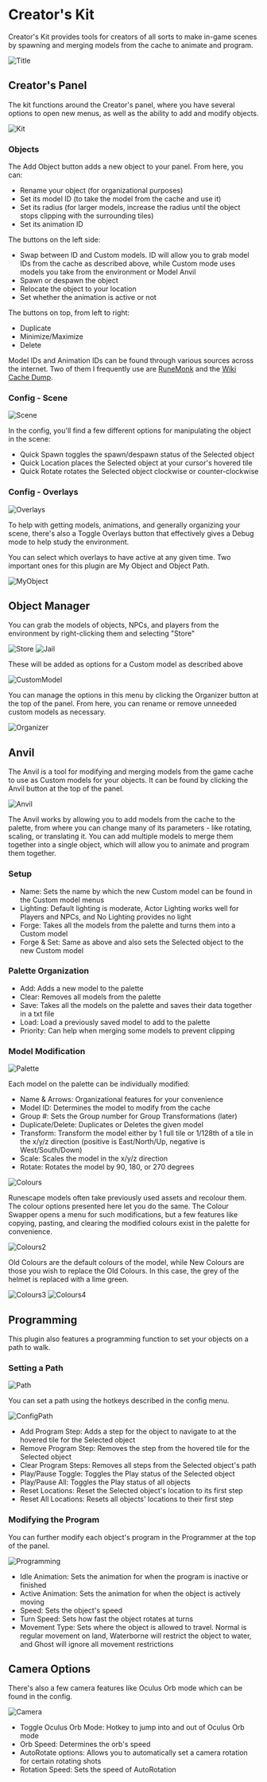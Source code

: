 # Creator's Kit
Creator's Kit provides tools for creators of all sorts to make in-game scenes by spawning and merging models from the cache to animate and program.

![Title](https://imgur.com/IDsz52m.gif)

## Creator's Panel

The kit functions around the Creator's panel, where  you have several options to open new menus, as well as the ability to add and modify objects.

![Kit](https://imgur.com/UxGhXNs.png)

### Objects

The Add Object button adds a new object to your panel. From here, you can:
- Rename your object (for organizational purposes)
- Set its model ID (to take the model from the cache and use it)
- Set its radius (for larger models, increase the radius until the object stops clipping with the surrounding tiles)
- Set its animation ID

The buttons on the left side:
- Swap between ID and Custom models. ID will allow you to grab model IDs from the cache as described above, while Custom mode uses models you take from the environment or Model Anvil
- Spawn or despawn the object
- Relocate the object to your location
- Set whether the animation is active or not

The buttons on top, from left to right:
- Duplicate
- Minimize/Maximize
- Delete

Model IDs and Animation IDs can be found through various sources across the internet. Two of them I frequently use are [RuneMonk](https://runemonk.com/tools/entityviewer/) and the [Wiki Cache Dump](https://chisel.weirdgloop.org/moid/index.html).

### Config - Scene

![Scene](https://imgur.com/5QhpyDm.png)

In the config, you'll find a few different options for manipulating the object in the scene:
- Quick Spawn toggles the spawn/despawn status of the Selected object
- Quick Location places the Selected object at your cursor's hovered tile
- Quick Rotate rotates the Selected object clockwise or counter-clockwise

### Config - Overlays

![Overlays](https://imgur.com/6wd3NeX.png)

To help with getting models, animations, and generally organizing your scene, there's also a Toggle Overlays button that effectively gives a Debug mode to help study the environment.

You can select which overlays to have active at any given time. Two important ones for this plugin are My Object and Object Path.

![MyObject](https://imgur.com/Zzw355q.png)

## Object Manager

You can grab the models of objects, NPCs, and players from the environment by right-clicking them and selecting "Store"

![Store](https://imgur.com/SJN4l4u.png)
![Jail](https://imgur.com/6JZb62X.png)

These will be added as options for a Custom model as described above

![CustomModel](https://imgur.com/SFcQvQa.png)

You can manage the options in this menu by clicking the Organizer button at the top of the panel. From here, you can rename or remove unneeded custom models as necessary.

![Organizer](https://imgur.com/EqcAP1r.png)

## Anvil

The Anvil is a tool for modifying and merging models from the game cache to use as Custom models for your objects. It can be found by clicking the Anvil button at the top of the panel.

![Anvil](https://imgur.com/nUSvIml.png)

The Anvil works by allowing you to add models from the cache to the palette, from where you can change many of its parameters - like rotating, scaling, or translating it. You can add multiple models to merge them together into a single object, which will allow you to animate and program them together.

### Setup
- Name: Sets the name by which the new Custom model can be found in the Custom model menus
- Lighting: Default lighting is moderate, Actor Lighting works well for Players and NPCs, and No Lighting provides no light
- Forge: Takes all the models from the palette and turns them into a Custom model
- Forge & Set: Same as above and also sets the Selected object to the new Custom model

### Palette Organization
- Add: Adds a new model to the palette
- Clear: Removes all models from the palette
- Save: Takes all the models on the palette and saves their data together in a txt file
- Load: Load a previously saved model to add to the palette
- Priority: Can help when merging some models to prevent clipping

### Model Modification

![Palette](https://imgur.com/ctGkaBL.png)

Each model on the palette can be individually modified:
- Name & Arrows: Organizational features for your convenience
- Model ID: Determines the model to modify from the cache
- Group #: Sets the Group number for Group Transformations (later)
- Duplicate/Delete: Duplicates or Deletes the given model
- Transform: Transform the model either by 1 full tile or 1/128th of a tile in the x/y/z direction (positive is East/North/Up, negative is West/South/Down)
- Scale: Scales the model in the x/y/z direction
- Rotate: Rotates the model by 90, 180, or 270 degrees

![Colours](https://imgur.com/LPJxhWV.png)

Runescape models often take previously used assets and recolour them. The colour options presented here let you do the same. The Colour Swapper opens a menu for such modifications, but a few features like copying, pasting, and clearing the modified colours exist in the palette for convenience.

![Colours2](https://imgur.com/pKsFszk.png)

Old Colours are the default colours of the model, while New Colours are those you wish to replace the Old Colours. In this case, the grey of the helmet is replaced with a lime green.

![Colours3](https://imgur.com/Sdxdtik.png)
![Colours4](https://imgur.com/g7dIQUj.png)

## Programming

This plugin also features a programming function to set your objects on a path to walk.

### Setting a Path

![Path](https://imgur.com/6yE9GKy.gif)

You can set a path using the hotkeys described in the config menu.

![ConfigPath](https://imgur.com/d9AjHYo.png)

- Add Program Step: Adds a step for the object to navigate to at the hovered tile for the Selected object
- Remove Program Step: Removes the step from the hovered tile for the Selected object
- Clear Program Steps: Removes all steps from the Selected object's path
- Play/Pause Toggle: Toggles the Play status of the Selected object
- Play/Pause All: Toggles the Play status of all objects
- Reset Locations: Reset the Selected object's location to its first step
- Reset All Locations: Resets all objects' locations to their first step

### Modifying the Program

You can further modify each object's program in the Programmer at the top of the panel.

![Programming](https://imgur.com/meXOAzA.png)

- Idle Animation: Sets the animation for when the program is inactive or finished
- Active Animation: Sets the animation for when the object is actively moving
- Speed: Sets the object's speed
- Turn Speed: Sets how fast the object rotates at turns
- Movement Type: Sets where the object is allowed to travel. Normal is regular movement on land, Waterborne will restrict the object to water, and Ghost will ignore all movement restrictions

## Camera Options

There's also a few camera features like Oculus Orb mode which can be found in the config.

![Camera](https://imgur.com/Bob7jx4.png)

- Toggle Oculus Orb Mode: Hotkey to jump into and out of Oculus Orb mode
- Orb Speed: Determines the orb's speed
- AutoRotate options: Allows you to automatically set a camera rotation for certain rotating shots
- Rotation Speed: Sets the speed of AutoRotation














